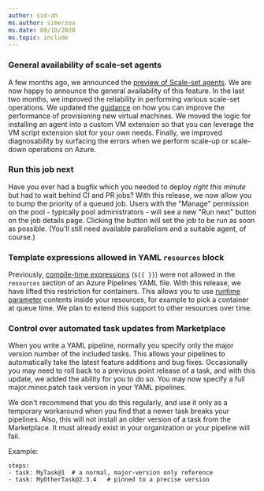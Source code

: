 ```yaml
---
author: sid-ah
ms.author: simerzou
ms.date: 09/10/2020
ms.topic: include
---
```


### General availability of scale-set agents

A few months ago, we announced the [preview of Scale-set agents](../../sprint-170-update.md#preview-of-scale-set-agents). We are now happy to announce the general availability of this feature. In the last two months, we improved the reliability in performing various scale-set operations. We updated the [guidance](/azure/devops/pipelines/agents/scale-set-agents) on how you can improve the performance of provisioning new virtual machines. We moved the logic for installing an agent into a custom VM extension so that you can leverage the VM script extension slot for your own needs. Finally, we improved diagnosability by surfacing the errors when we perform scale-up or scale-down operations on Azure.


### Run this job next

Have you ever had a bugfix which you needed to deploy _right this minute_ but had to wait behind CI and PR jobs? With this release, we now allow you to bump the priority of a queued job. Users with the "Manage" permission on the pool - typically pool administrators - will see a new "Run next" button on the job details page. Clicking the button will set the job to be run as soon as possible. (You'll still need available parallelism and a suitable agent, of course.)


### Template expressions allowed in YAML `resources` block

Previously, <a href="/azure/devops/pipelines/process/expressions">compile-time expressions</a> (`${{ }}`) were not allowed in the `resources` section of an Azure Pipelines YAML file. With this release, we have lifted this restriction for containers. This allows you to use <a href="/azure/devops/pipelines/process/runtime-parameters">runtime parameter</a> contents inside your resources, for example to pick a container at queue time. We plan to extend this support to other resources over time.


### Control over automated task updates from Marketplace

When you write a YAML pipeline, normally you specify only the major version number of the included tasks. This allows your pipelines to automatically take the latest feature additions and bug fixes. Occasionally you may need to roll back to a previous point release of a task, and with this update, we added the ability for you to do so. You may now specify a full major.minor.patch task version in your YAML pipelines.

We don't recommend that you do this regularly, and use it only as a temporary workaround when you find that a newer task breaks your pipelines. Also, this will not install an older version of a task from the Marketplace. It must already exist in your organization or your pipeline will fail.

Example:

```
steps:
- task: MyTask@1  # a normal, major-version only reference
- task: MyOtherTask@2.3.4   # pinned to a precise version
```